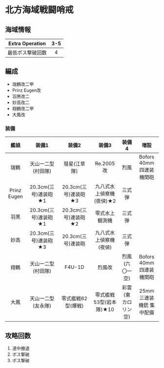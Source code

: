 # 北方海域戦闘哨戒

## 海域情報

|Extra Operation| 3-5 |
|:-:| :-:|
|最低ボス撃破回数| 4 |

## 編成

- 瑞鶴改二甲
- Prinz Eugen改
- 羽黒改二
- 妙高改二
- 翔鶴改二甲
- 大鳳改


### 装備

| 艦娘        | 装備1                   | 装備2                | 装備3                    | 装備4              | 増設                    |
| :-:         | :---------------------: | :----------------:   | :---------:              | :-:                | :-:                     |
| 瑞鶴        | 天山一二型(村田隊)      | 彗星(江草隊)         | Re.2005改                | 烈風               | Bofors 40mm四連装機関砲 |
| Prinz Eugen | 20.3cm(三号)連装砲★1    | 20.3cm(三号)連装砲★3 | 九八式水上偵察機(夜偵)★2 | 三式弾             |                         |
| 羽黒        | 20.3cm(三号)連装砲★1    | 20.3cm(三号)連装砲★2 | 零式水上観測機           | 三式弾             |                         |
| 妙高        | 20.3cm(三号)連装砲★3    | 20.3cm(三号)連装砲   | 九八式水上偵察機(夜偵)   | 三式弾             |                         |
| 翔鶴        | 天山一二型(村田隊)      | F4U-1D               | 烈風改                   | 烈風(六〇一空)                   | Bofors 40mm四連装機関砲 |
| 大鳳        | 天山一二型(友永隊)      | 零式艦戦62型(爆戦)   | 零式艦戦53型(岩本隊)★10  | 彩雲(東カロリン空) | 25mm三連装機銃 集中配備 |

## 攻略回数

1. 道中撤退
1. ボス撃破
1. ボス撃破
